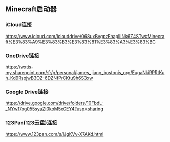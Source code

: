 ## Minecraft启动器
### iCloud连接
https://www.icloud.com/iclouddrive/068uxBvgpzFhapllINk6Z4STw#Minecraft%E3%83%A9%E3%83%B3%E3%83%81%E3%83%A3%E3%83%BC
### OneDrive链接
https://wxtis-my.sharepoint.com/:f:/g/personal/james_jiang_bostonis_org/EugaNkiRPRtKuh_Kd9RspjwB3OZ-6DZNfPrCKtu9h6S3xw
### Google Drive链接
https://drive.google.com/drive/folders/10FbdL-_NYw17pg055syaZI0koM5xGEY4?usp=sharing
### 123Pan(123云盘)连接
https://www.123pan.com/s/IJgKVv-X7AKd.html